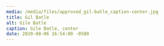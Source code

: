 ```yaml
---
media: /media/files/approved_gil-batle_caption-center.jpg
title: Gil Batle
alt: Gile Batle
caption: Gile Batle, center
date: 2020-08-06 16:54:00 -0500
---
```

